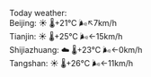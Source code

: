 Today weather:  
Beijing: ☀️ 🌡️+21°C 🌬️↖7km/h  
Tianjin: ☀️ 🌡️+25°C 🌬️←15km/h  
Shijiazhuang: ☁️ 🌡️+23°C 🌬️←0km/h  
Tangshan: ☀️ 🌡️+26°C 🌬️←11km/h  
